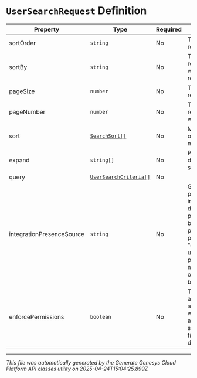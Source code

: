 # `UserSearchRequest` Definition

| Property | Type | Required | Description |
|----------|------|----------|-------------|
| sortOrder | `string` | No | The sort order for results |
| sortBy | `string` | No | The field in the resource that you want to sort the results by |
| pageSize | `number` | No | The number of results per page |
| pageNumber | `number` | No | The page of resources you want to retrieve |
| sort | [`SearchSort[]`](searchsort-definition.md) | No | Multi-value sort order, list of multiple sort values |
| expand | `string[]` | No | Provides more details about a specified resource |
| query | [`UserSearchCriteria[]`](usersearchcriteria-definition.md) | No |  |
| integrationPresenceSource | `string` | No | Gets an integration presence for users instead of their defaults. This parameter will only be used when presence is provided as an "expand". When using this parameter the maximum number of users that can be returned is 100. |
| enforcePermissions | `boolean` | No | This property only applies to api/v2/user/search; when set to true add additional search criteria to filter users by: directory:user:view |

---

*This file was automatically generated by the Generate Genesys Cloud Platform API classes utility on 2025-04-24T15:04:25.899Z*